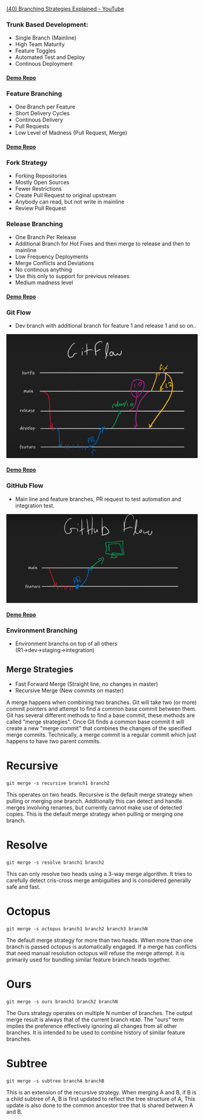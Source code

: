 [(40) Branching Strategies Explained - YouTube](https://www.youtube.com/watch?v=U_IFGpJDbeU)

### Trunk Based Development:

- Single Branch (Mainline)
- High Team Maturity
- Feature Toggles
- Automated Test and Deploy
- Continous Deployment

 #### [Demo Repo](https://github.com/INTEC-1098851/trunk-based-branching)

### Feature Branching

- One Branch per Feature
- Short Delivery Cycles
- Continous Delivery
- Pull Requests
- Low Level of Madness (Pull Request, Merge)


 #### [Demo Repo](https://github.com/INTEC-1098851/feature-branching)



### Fork Strategy

- Forking Repositories
- Mostly Open Sources
- Fewer Restrictions
- Create Pull Request to original upstream
- Anybody can read, but not write in mainline
- Review Pull Request

### Release Branching

- One Branch Per Release
- Additional Branch for Hot Fixes and then merge to release and then to mainline
- Low Frequency Deployments
- Merge Conflicts and Deviations
- No continous anything
- Use this only to support for previous releases
- Medium madness level

 #### [Demo Repo](https://github.com/INTEC-1098851/release-branching)


### Git Flow

- Dev branch with additional branch for feature 1 and release 1 and so on..

![Untitle](Untitled2.png)

 #### [Demo Repo](https://github.com/INTEC-1098851/git-flow-branching)


### GitHub Flow

- Main line and feature branches, PR request to test automation and integration test.


![Untitle](Untitled3.png)

 #### [Demo Repo](https://github.com/INTEC-1098851/github-flow)


### Environment Branching

- Environment branchs on top of all others (R1→dev→staging→integration)

## Merge Strategies

- Fast Forward Merge (Straight line, no changes in master)
- Recursive Merge (New commits on master)

A merge happens when combining two branches. Git will take two (or more) commit pointers and attempt to find a common base commit between them. Git has several different methods to find a base commit, these methods are called "merge strategies". Once Git finds a common base commit it will create a new "merge commit" that combines the changes of the specified merge commits. Technically, a merge commit is a regular commit which just happens to have two parent commits.

# Recursive

`git merge -s recursive branch1 branch2`

This operates on two heads. Recursive is the default merge strategy when pulling or merging one branch. Additionally this can detect and handle merges involving renames, but currently cannot make use of detected copies. This is the default merge strategy when pulling or merging one branch.

# Resolve

`git merge -s resolve branch1 branch2`

This can only resolve two heads using a 3-way merge algorithm. It tries to carefully detect cris-cross merge ambiguities and is considered generally safe and fast.

# Octopus

`git merge -s octopus branch1 branch2 branch3 branchN`

The default merge strategy for more than two heads. When more than one branch is passed octopus is automatically engaged. If a merge has conflicts that need manual resolution octopus will refuse the merge attempt. It is primarily used for bundling similar feature branch heads together.

# Ours

`git merge -s ours branch1 branch2 branchN`

The Ours strategy operates on multiple N number of branches. The output merge result is always that of the current branch `HEAD`. The "ours" term implies the preference effectively ignoring all changes from all other branches. It is intended to be used to combine history of similar feature branches.

# Subtree

`git merge -s subtree branchA branchB`

This is an extension of the recursive strategy. When merging A and B, if B is a child subtree of A, B is first updated to reflect the tree structure of A, This update is also done to the common ancestor tree that is shared between A and B.